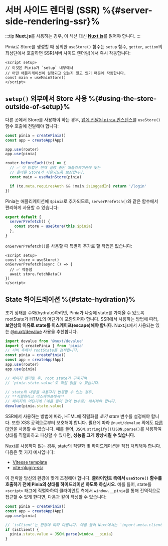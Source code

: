 # 서버 사이드 렌더링 (SSR) %{#server-side-rendering-ssr}%

<MasteringPiniaLink v-if="false"
  href="https://masteringpinia.com/lessons/ssr-friendly-state"
  title="Learn about SSR best practices"
/>

:::tip
**Nuxt.js**를 사용하는 경우, 이 섹션 대신 [**Nuxt.js**](./nuxt.md)를 읽어야 합니다.
:::

Pinia로 Store를 생성할 때 정의한 `useStore()` 함수는 `setup` 함수, `getter`, `action`의 최상단에서 호출하면 SSR(서버 사이드 렌더링)에서 즉시 작동합니다:

```vue
<script setup>
// 이것은 Pinia가 `setup` 내부에서
// 어떤 애플리케이션이 실행되고 있는지 알고 있기 때문에 작동합니다.
const main = useMainStore()
</script>
```

## `setup()` 외부에서 Store 사용 %{#using-the-store-outside-of-setup}%

다른 곳에서 Store를 사용해야 하는 경우, [앱에 전달된 `pinia` 인스턴스](../getting-started.md#installation)를 `useStore()` 함수 호출에 전달해야 합니다:

```js
const pinia = createPinia()
const app = createApp(App)

app.use(router)
app.use(pinia)

router.beforeEach((to) => {
  // ✅ 이 방법은 현재 실행 중인 애플리케이션에 맞는
  // 올바른 Store가 사용되도록 보장합니다.
  const main = useMainStore(pinia)

  if (to.meta.requiresAuth && !main.isLoggedIn) return '/login'
})
```

Pinia는 애플리케이션에 `$pinia`로  추가되므로, `serverPrefetch()`와 같은 함수에서 편리하게 사용할 수 있습니다:

```js
export default {
  serverPrefetch() {
    const store = useStore(this.$pinia)
  },
}
```

`onServerPrefetch()`를 사용할 때 특별히 추가로 할 작업은 없습니다:

```vue
<script setup>
const store = useStore()
onServerPrefetch(async () => {
  // ✅ 작동함
  await store.fetchData()
})
</script>
```

## State 하이드레이션 %{#state-hydration}%

초기 상태를 수화(hydrate)하려면, Pinia가 나중에 state를 가져올 수 있도록 rootState가 HTML의 어딘가에 포함되어야 합니다. SSR에서 사용하는 방법에 따라, **보안상의 이유로 state를 이스케이프(escape)해야 합니다**. Nuxt.js에서 사용되는 있는 [@nuxt/devalue](https://github.com/nuxt-contrib/devalue) 사용을 추천합니다.

```js
import devalue from '@nuxt/devalue'
import { createPinia } from 'pinia'
// 서버 측에서 rootState를 검색합니다.
const pinia = createPinia()
const app = createApp(App)
app.use(router)
app.use(pinia)

// 페이지 렌더링 후, root state가 구축되며
// `pinia.state.value`로 직접 읽을 수 있습니다.

// state의 내용을 사용자가 변경할 수 있는 경우,
// **직렬화하고 이스케이프해서**
// 페이지의 어딘가에 (예를 들어 전역 변수로) 배치해야 합니다.
devalue(pinia.state.value)
```

SSR에서 사용하는 방법에 따라, HTML에 직렬화될 *초기 state* 변수를 설정해야 합니다. 또한 XSS 공격으로부터 보호해야 합니다. 필요에 따라 `@nuxt/devalue` 외에도 [다른 대안](https://github.com/nuxt-contrib/devalue#see-also)을 사용할 수 있습니다. 예를 들어, `JSON.stringify()`/`JSON.parse()`를 사용하여 상태를 직렬화하고 파싱할 수 있다면, **성능을 크게 향상시킬 수 있습니다**.

Nuxt를 사용하지 않는 경우, state의 직렬화 및 하이드레이션을 직접 처리해야 합니다. 다음은 몇 가지 예시입니다:

- [Vitesse template](https://github.com/antfu/vitesse/blob/main/src/modules/pinia.ts)
- [vite-plugin-ssr](https://vite-plugin-ssr.com/pinia)

이 전략을 당신의 환경에 맞게 조정해야 합니다. **클라이언트 측에서 `useStore()` 함수를 호출하기 전에 Pinia의 상태를 하이드레이션 하도록 하십시오**. 예를 들어, state를 `<script>` 태그에 직렬화하여 클라이언트 측에서 `window.__pinia`를 통해 전역적으로 접근할 수 있게 한다면, 다음과 같이 작성할 수 있습니다:

```ts
const pinia = createPinia()
const app = createApp(App)
app.use(pinia)

// `isClient`는 환경에 따라 다릅니다. 예를 들어 Nuxt에서는 `import.meta.client`입니다.
if (isClient) {
  pinia.state.value = JSON.parse(window.__pinia)
}
```
